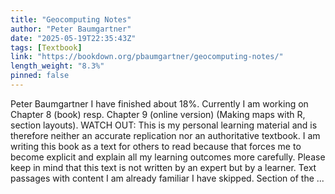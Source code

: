 ```yaml
---
title: "Geocomputing Notes"
author: "Peter Baumgartner"
date: "2025-05-19T22:35:43Z"
tags: [Textbook]
link: "https://bookdown.org/pbaumgartner/geocomputing-notes/"
length_weight: "8.3%"
pinned: false
---
```


Peter Baumgartner I have finished about 18%. Currently I am working on Chapter 8 (book) resp. Chapter 9 (online version) (Making maps with R, section layouts). WATCH OUT: This is my personal learning material and is therefore neither an accurate replication nor an authoritative textbook. I am writing this book as a text for others to read because that forces me to become explicit and explain all my learning outcomes more carefully. Please keep in mind that this text is not written by an expert but by a learner. Text passages with content I am already familiar I have skipped. Section of the ...
